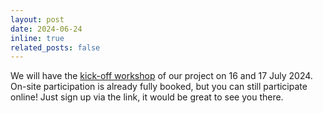 ```yaml
---
layout: post
date: 2024-06-24 
inline: true
related_posts: false
---
```


We will have the [kick-off workshop](https://ias.uva.nl/content/events/2024/07/logic-and-ai.html?origin=PRy12xnsQemXLkKbh0An2g) of our project on 16 and 17 July 2024. On-site participation is already fully booked, but you can still participate online! Just sign up via the link, it would be great to see you there.

